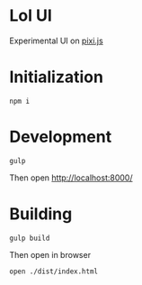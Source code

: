 Lol UI
======

Experimental UI on [pixi.js](https://github.com/GoodBoyDigital/pixi.js/)

# Initialization
```
npm i
```

# Development
```
gulp
```
Then open [http://localhost:8000/](http://localhost:8000/)

# Building
```
gulp build
```
Then open in browser
```
open ./dist/index.html
```
